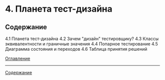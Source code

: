 # 4. Планета тест-дизайна

## Содержание

4.1 Планета тест-дизайна
4.2 Зачем "дизайн" тестировщику?
4.3 Классы эквивалентности и граничные значения
4.4 Попарное тестирование
4.5 Диаграмма состояния и переходов
4.6 Таблица принятия решений

[Оглавление](/TestingBegin/README.md)


<hr>

[Содержание](#содержание)